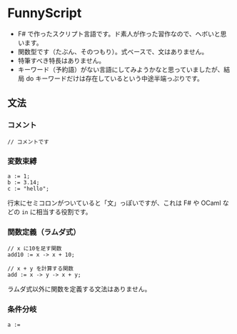 # FunnyScript

* F# で作ったスクリプト言語です。ド素人が作った習作なので、ヘボいと思います。
* 関数型です（たぶん、そのつもり）。式ベースで、文はありません。
* 特筆すべき特長はありません。
* キーワード（予約語）がない言語にしてみようかなと思っていましたが、結局 do キーワードだけは存在しているという中途半端っぷりです。

## 文法

### コメント
```
// コメントです
```

### 変数束縛
```
a := 1;
b := 3.14;
c := "hello";
```

行末にセミコロンがついていると「文」っぽいですが、これは F# や OCaml などの `in` に相当する役割です。

### 関数定義（ラムダ式）
```
// x に10を足す関数
add10 := x -> x + 10;

// x + y を計算する関数
add := x -> y -> x + y;
```

ラムダ式以外に関数を定義する文法はありません。

### 条件分岐
```
a :=
```
